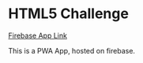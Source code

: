 # HTML5 Challenge

[Firebase App Link ](https://pwa-html.firebaseapp.com/ )

This is a PWA App, hosted on firebase.

